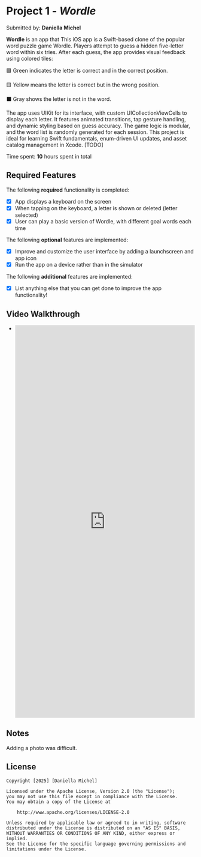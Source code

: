 # Project 1 - *Wordle*

Submitted by: **Daniella Michel**

**Wordle** is an app that This iOS app is a Swift-based clone of the popular word puzzle game Wordle. Players attempt to guess a hidden five-letter word within six tries. After each guess, the app provides visual feedback using colored tiles:

🟩 Green indicates the letter is correct and in the correct position.

🟨 Yellow means the letter is correct but in the wrong position.

⬛ Gray shows the letter is not in the word.

The app uses UIKit for its interface, with custom UICollectionViewCells to display each letter. It features animated transitions, tap gesture handling, and dynamic styling based on guess accuracy. The game logic is modular, and the word list is randomly generated for each session. This project is ideal for learning Swift fundamentals, enum-driven UI updates, and asset catalog management in Xcode. [TODO] 

Time spent: **10** hours spent in total

## Required Features

The following **required** functionality is completed:

- [x] App displays a keyboard on the screen
- [x] When tapping on the keyboard, a letter is shown or deleted (letter selected)
- [x] User can play a basic version of Wordle, with different goal words each time

The following **optional** features are implemented:

- [x] Improve and customize the user interface by adding a launchscreen and app icon
- [x] Run the app on a device rather than in the simulator

The following **additional** features are implemented:

- [x] List anything else that you can get done to improve the app functionality!

## Video Walkthrough

- <div style="position: relative; padding-bottom: 217.81376518218622%; height: 0;"><iframe src="https://www.loom.com/embed/46d468a5b67943eaac5226153c201726?sid=7669a31c-a8c2-4838-9c80-9b74f1d0e826" frameborder="0" webkitallowfullscreen mozallowfullscreen allowfullscreen style="position: absolute; top: 0; left: 0; width: 100%; height: 100%;"></iframe></div>

## Notes

Adding a photo was difficult.

## License

    Copyright [2025] [Daniella Michel]

    Licensed under the Apache License, Version 2.0 (the "License");
    you may not use this file except in compliance with the License.
    You may obtain a copy of the License at

        http://www.apache.org/licenses/LICENSE-2.0

    Unless required by applicable law or agreed to in writing, software
    distributed under the License is distributed on an "AS IS" BASIS,
    WITHOUT WARRANTIES OR CONDITIONS OF ANY KIND, either express or implied.
    See the License for the specific language governing permissions and
    limitations under the License.
